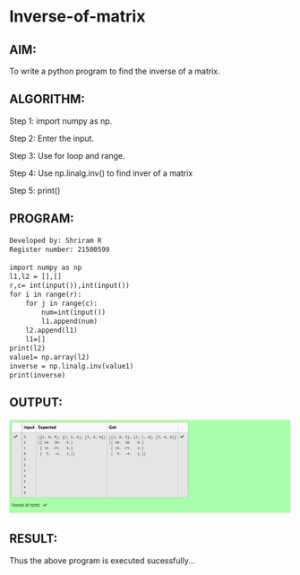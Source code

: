 # Inverse-of-matrix

## AIM:
To write a python program to find the inverse of a matrix.

## ALGORITHM:
Step 1:
import numpy as np.

Step 2:
Enter the input.

Step 3:
Use for loop and range.

Step 4:
Use np.linalg.inv() to find inver of a matrix

Step 5:
print()

## PROGRAM:
~~~
Developed by: Shriram R
Register number: 21500599

import numpy as np
l1,l2 = [],[]
r,c= int(input()),int(input())
for i in range(r):
    for j in range(c):
        num=int(input())
        l1.append(num)
    l2.append(l1)
    l1=[]
print(l2)
value1= np.array(l2)
inverse = np.linalg.inv(value1)
print(inverse)
~~~

## OUTPUT:
![output](inversematrix.png)

## RESULT:
Thus the above program is executed sucessfully...